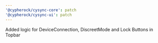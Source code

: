 ```yaml
---
'@cypherock/cysync-core': patch
'@cypherock/cysync-ui': patch
---
```


Added logic for DeviceConnection, DiscreetMode and Lock Buttons in Topbar
